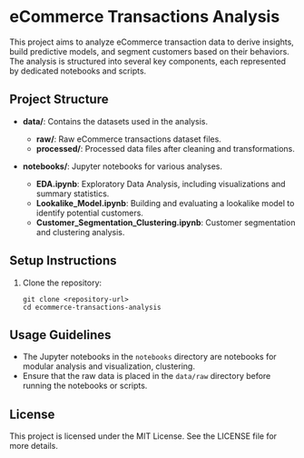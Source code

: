 # eCommerce Transactions Analysis

This project aims to analyze eCommerce transaction data to derive insights, build predictive models, and segment customers based on their behaviors. The analysis is structured into several key components, each represented by dedicated notebooks and scripts.

## Project Structure

- **data/**: Contains the datasets used in the analysis.
  - **raw/**: Raw eCommerce transactions dataset files.
  - **processed/**: Processed data files after cleaning and transformations.

- **notebooks/**: Jupyter notebooks for various analyses.
  - **EDA.ipynb**: Exploratory Data Analysis, including visualizations and summary statistics.
  - **Lookalike_Model.ipynb**: Building and evaluating a lookalike model to identify potential customers.
  - **Customer_Segmentation_Clustering.ipynb**: Customer segmentation and clustering analysis.

## Setup Instructions

1. Clone the repository:
   ```
   git clone <repository-url>
   cd ecommerce-transactions-analysis
   ```


## Usage Guidelines
- The Jupyter notebooks in the `notebooks` directory are notebooks for modular analysis and visualization, clustering.
- Ensure that the raw data is placed in the `data/raw` directory before running the notebooks or scripts.

## License

This project is licensed under the MIT License. See the LICENSE file for more details.